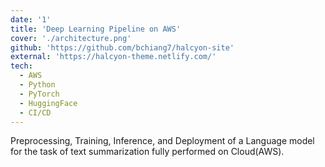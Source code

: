 ```yaml
---
date: '1'
title: 'Deep Learning Pipeline on AWS'
cover: './architecture.png'
github: 'https://github.com/bchiang7/halcyon-site'
external: 'https://halcyon-theme.netlify.com/'
tech:
  - AWS
  - Python
  - PyTorch
  - HuggingFace
  - CI/CD
---
```

Preprocessing, Training, Inference, and Deployment of a Language model for the task of text summarization fully performed on Cloud(AWS). 
<!-- Available on [Visual Studio Marketplace](https://marketplace.visualstudio.com/items?itemName=brittanychiang.halcyon-vscode), [Package Control](https://packagecontrol.io/packages/Halcyon%20Theme), [Atom Package Manager](https://atom.io/themes/halcyon-syntax), and [npm](https://www.npmjs.com/package/hyper-halcyon-theme). -->
